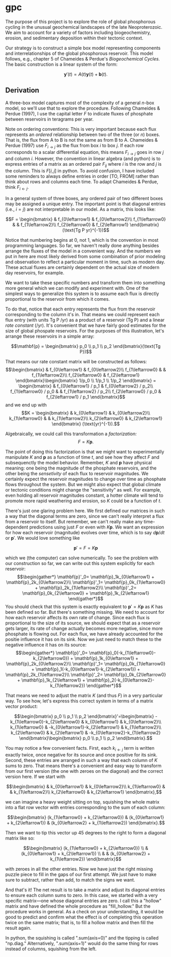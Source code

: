 # gpc

The purpose of this project is to explore the role of global phosphorous cycling in the unusual geochemical landscapes of the late Neoproterozoic. We aim to account for a variety of factors including biogeochemistry, erosion, and sedimentary deposition within their tectonic context.

Our strategy is to construct a simple box model representing components and interrelationships of the global phosphorous reservoir. This model follows, e.g., chapter 5 of Chameides & Perdue's _Biogeochemical Cycles._ The basic construction is a linear system of the form:

$$\mathbf{y}'(t) = A(t)\mathbf{y}(t) + \mathbf{b}(t).$$

## Derivation

A three-box model captures most of the complexity of a general $n$-box model, so we'll use that to explore the procedure. Following Chameides & Perdue (1997), I use the capital letter $F$ to indicate fluxes of phosphate between reservoirs in teragrams per year.

Note on ordering conventions: This is very important because each flux represents an _ordered_ relationship between two of the three (or $n$) boxes. That is, the flux from A to B is not the same as from B to A. Chameides & Perdue (1997) use $F_{i\to j}$ as the flux from box $i$ to box $j$. If each row corresponds to a scalar differential equation, this means $F_{i\to j}$ goes in row $j$ and column $i$. However, the convention in linear algebra (and python) is to express entries of a matrix as an ordered pair $F_{ij}$ where $i$ is the row and $j$ is the column. This is $F[i,j]$ in python. To avoid confusion, I have included some reminders to always define entries in order [TO, FROM] rather than think about rows and columns each time. To adapt Chameides & Perdue, think $F_{i\leftarrow j}$.

In a general system of three boxes, any ordered pair of two different boxes may be assigned a unique entry. The important point is that diagonal entries (i.e., $i=j$) are not interpretable in our model. As a matrix, this looks like:

$$F = \begin{bmatrix}
  & f_{0\leftarrow1} &   f_{0\leftarrow2}\\
    f_{1\leftarrow0} & & f_{1\leftarrow2}\\
    f_{2\leftarrow0} &   f_{2\leftarrow1}
\end{bmatrix}
(\text{Tg P yr}^{-1})$$

Notice that numbering begins at 0, not 1, which is the convention in most programming languages. So far, we haven't really done anything besides arrange the fluxes of the model in a convenient way. And the numbers we put in here are most likely derived from some combination of prior modeling and observation to reflect a particular moment in time, such as modern day. These actual fluxes are certainly dependent on the actual size of modern day reservoirs, for example.

We want to take these specific numbers and transform them into something more general which we can modify and experiment with. One of the simplest ways to generalize this system is to assume each flux is directly proportional to the reservoir from which it comes.

To do that, notice that each entry represents the flux from the reservoir corresponding to the column it's in. That means we could represent each flux entry (with units Tg P /yr) as a product of a reservoir (Tg P) and a linear _rate constant_ (/yr). It's convenient that we have fairly good estimates for the size of global phospate reservoirs. For the purposes of this illustration, let's arrange these reservoirs in a simple array:

$$\mathbf{p} = \begin{bmatrix}
  p_0 \\ p_1 \\ p_2
\end{bmatrix}(\text{Tg P})$$

That means our rate constant matrix will be constructed as follows:
$$\begin{bmatrix}
  & f_{0\leftarrow1} &   f_{0\leftarrow2}\\
    f_{1\leftarrow0} & & f_{1\leftarrow2}\\
    f_{2\leftarrow0} &   f_{2\leftarrow1}
\end{bmatrix}\begin{bmatrix}
  1/p_0 \\ 1/p_1 \\ 1/p_2
\end{bmatrix} = \begin{bmatrix}
& f_{0\leftarrow1} / p_1 &   f_{0\leftarrow2} / p_2\\
  f_{1\leftarrow0} / p_0 & & f_{1\leftarrow2} / p_2\\
  f_{2\leftarrow0} / p_0 &   f_{2\leftarrow1} / p_1
\end{bmatrix}$$
and we end up with
 $$K = \begin{bmatrix}
  & k_{0\leftarrow1} &   k_{0\leftarrow2}\\
    k_{1\leftarrow0} & & k_{1\leftarrow2}\\
    k_{2\leftarrow0} &   k_{2\leftarrow1}
\end{bmatrix} (\text{yr}^{-1}).$$

Algebraically, we could call this transformation a _factorization:_ $$F = K\mathbf{p}.$$

The point of doing this factorization is that we might want to experimentally manipulate $K$ and $\mathbf{p}$ as a function of time $t$, and see how they affect $F$ and subsequenctly the model behavior. Remember, $K$ and $\mathbf{p}$ have physical meaning: one being the magnitude of the phosphate reservoirs, and the other being the _sensetivity_ of each flux to reservoir magnitudes. We certainly expect the reservoir magnitudes to change over time as phosphate flows throughout the system. But we might also expect that global climate or tectonic conditions might change the "sensitivity" as well. For example, even holding all reservoir magnitudes constant, a hotter climate will tend to promote more rapid weathering and erosion, so $K$ could be a function of $t$.

There's just one glaring problem here. We first defined our matrices in such a way that the diagonal terms are zero, since we can't really interpret a flux from a reservoir to itself. But remember, we can't really make any time-dependent predictions using just $F$ or even with $K\mathbf{p}$. We want an expression for how each reservoir (magnitude) evolves over time, which is to say $d\mathbf{p}/dt$ or $\mathbf{p}'$. We would love something like

$$\mathbf{p}'=F=K\mathbf{p}$$

which we (the computer) can solve numerically. To see the problem with our construction so far, we can write out this system explicitly for each reservoir:
$$\begin{gather*}
  \mathbf{p}'_0=
  \mathbf{p}_1k_{0\leftarrow1} + \mathbf{p}_2k_{0\leftarrow2}\\
  \mathbf{p}'_1=
  \mathbf{p}_0k_{1\leftarrow0}  + \mathbf{p}_2k_{1\leftarrow2}\\
  \mathbf{p}'_2=  
  \mathbf{p}_0k_{2\leftarrow0} + \mathbf{p}_1k_{2\leftarrow1}
\end{gather*}$$
You should check that this system is exactly equivalent to $\mathbf{p}'=K\mathbf{p}$ as $K$ has been defined so far. But there's something missing. We need to account for how each reservoir affects its own rate of change. Since each flux is proportional to the size of its source, we should expect that as a reservoir gets larger, its rate of change actually becomes more negative, since more phosphate is flowing out. For each flux, we have already accounted for the positie influence it has on its sink. Now we just need to match these to the negative influence it has on its source:
$$\begin{gather*}
  \mathbf{p}'_0=
  \mathbf{p}_0(-k_{1\leftarrow0}-k_{2\leftarrow0}) + \mathbf{p}_1k_{0\leftarrow1} + \mathbf{p}_2k_{0\leftarrow2}\\
  \mathbf{p}'_1=
  \mathbf{p}_0k_{1\leftarrow0} + \mathbf{p}_1(-k_{0\leftarrow1}-k_{2\leftarrow1}) + \mathbf{p}_2k_{1\leftarrow2}\\
  \mathbf{p}'_2=  
  \mathbf{p}_0k_{2\leftarrow0} + \mathbf{p}_1k_{2\leftarrow1} + \mathbf{p}_2(-k_{0\leftarrow2}-k_{1\leftarrow2})
\end{gather*}$$

That means we need to adjust the matrix $K$ (and thus $F$) in a very particular way. To see how, let's express this correct system in terms of a matrix vector product:

$$\begin{bmatrix}
  p_0 \\ p_1 \\ p_2
\end{bmatrix}'=\begin{bmatrix}
  -k_{1\leftarrow0}-k_{2\leftarrow0} & k_{0\leftarrow1} &   k_{0\leftarrow2}\\
  k_{1\leftarrow0} & -k_{0\leftarrow1}-k_{2\leftarrow1} & k_{1\leftarrow2}\\
  k_{2\leftarrow0} & k_{2\leftarrow1} & -k_{0\leftarrow2}-k_{1\leftarrow2}
\end{bmatrix}\begin{bmatrix}
  p_0 \\ p_1 \\ p_2
\end{bmatrix}.$$

You may notice a few convenient facts. First, each $k_{i\leftarrow j}$ term is written exactly twice, once negative for its source and once positive for its sink. Second, these entries are arranged in such a way that each column of $K$ sums to zero. That means there's a convenient and easy way to transform from our first version (the one with zeroes on the diagonal) and the correct version here. If we start with

$$\begin{bmatrix}
  & k_{0\leftarrow1} &   k_{0\leftarrow2}\\
    k_{1\leftarrow0} & & k_{1\leftarrow2}\\
    k_{2\leftarrow0} &   k_{2\leftarrow1}
\end{bmatrix},$$

we can imagine a heavy weight sitting on top, squishing the whole matrix into a flat row vector with entries corresponding to the sum of each column:

$$\begin{bmatrix}
(k_{1\leftarrow0} + k_{2\leftarrow0}) & (k_{0\leftarrow1} + k_{2\leftarrow1}) & (k_{0\leftarrow2} + k_{1\leftarrow2})
\end{bmatrix}.$$

Then we want to tip this vector up 45 degrees to the right to form a diagonal matrix like so:

$$\begin{bmatrix}
(k_{1\leftarrow0} + k_{2\leftarrow0}) \\ & (k_{0\leftarrow1} + k_{2\leftarrow1}) \\ & & (k_{0\leftarrow2} + k_{1\leftarrow2})
\end{bmatrix}$$

with zeroes in all the other entries. Now we have just the right missing puzzle piece to fill in the gaps of our first attempt. We just have to make sure to subtract, rather than add, to match the signs we want.

And that's it! The net result is to take a matrix and adjust its diagonal entries to ensure each column sums to zero. In this case, we started with a very specific matrix—one whose diagonal entries are zero. I call this a "hollow" matrix and have defined the whole procedure as "fill_hollow." But the procedure works in general. As a check on your understanding, it would be good to predict and confirm what the effect is of completing this operation twice on the same matrix; that is, to fill a hollow matrix and then fill the result again.

In python, the squishing is called ".sum(axis=0)" and the tipping is called "np.diag." Alternatively, ".sum(axis=1)" would do the same thing for rows instead of columns, squishing from the left.
